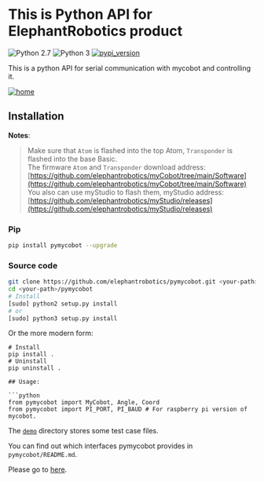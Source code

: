 # This is Python API for ElephantRobotics product

![Python 2.7](https://img.shields.io/badge/Python-v2.7%5E-green?logo=python)
![Python 3](https://img.shields.io/badge/Python-v3%5E-green?logo=python)
[![pypi_version](https://img.shields.io/pypi/v/pymycobot?label=pypi)](https://pypi.org/project/pigit)

This is a python API for serial communication with mycobot and controlling it.

[![home](./f3-min2.jpg)](https://www.elephantrobotics.com/en/myCobot-en/)

## Installation

**Notes**:

> Make sure that `Atom` is flashed into the top Atom, `Transponder` is flashed into the base Basic. <br>
> The firmware `Atom` and `Transponder` download address: [https://github.com/elephantrobotics/myCobot/tree/main/Software](https://github.com/elephantrobotics/myCobot/tree/main/Software)<br>
> You also can use myStudio to flash them, myStudio address: [https://github.com/elephantrobotics/myStudio/releases](https://github.com/elephantrobotics/myStudio/releases)

### Pip

```bash
pip install pymycobot --upgrade
```

<!--
**Notes:**

> Now only the version is `Atom2.4` or later is supported. If you use an earlier version, please install `pymycobot 1.0.7`.

```bash
pip install pymycobot==1.0.7 --user
```
-->

### Source code

```bash
git clone https://github.com/elephantrobotics/pymycobot.git <your-path>
cd <your-path>/pymycobot
# Install
[sudo] python2 setup.py install
# or
[sudo] python3 setup.py install
```
Or the more modern form:
```
# Install
pip install .
# Uninstall
pip uninstall .

## Usage:

```python
from pymycobot import MyCobot, Angle, Coord
from pymycobot import PI_PORT, PI_BAUD # For raspberry pi version of mycobot.
```

The [`demo`](./demo) directory stores some test case files.

You can find out which interfaces pymycobot provides in `pymycobot/README.md`.

Please go to [here](./docs/README.md).
